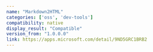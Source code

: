 ```yaml
---
name: "Markdown2HTML"
categories: ['oss', 'dev-tools']
compatibility: native
display_result: "Compatible"
version_from: "1.0.0.0"
link: https://apps.microsoft.com/detail/9ND5GRC1BRB2
---
```

